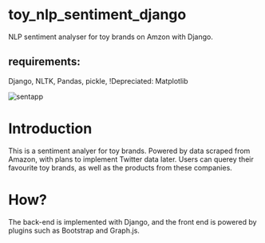 # toy_nlp_sentiment_django
NLP sentiment analyser for toy brands on Amzon with Django.

## requirements:
Django,
NLTK,
Pandas,
pickle,
!Depreciated: Matplotlib

![sentapp](https://user-images.githubusercontent.com/82896854/184564366-d66e1de8-50ed-4a10-98b4-fe692ca8f1dd.png)

# Introduction
This is a sentiment analyer for toy brands. Powered by data scraped from Amazon, with plans to implement Twitter data later.
Users can querey their favourite toy brands, as well as the products from these companies.

# How?
The back-end is implemented with Django, and the front end is powered by plugins such as Bootstrap and Graph.js.
